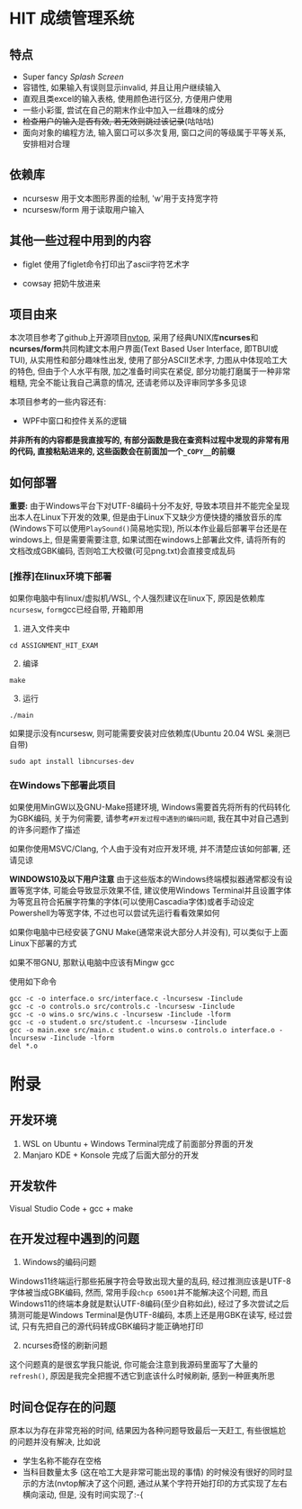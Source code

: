 # HIT 成绩管理系统

## 特点

- Super fancy *Splash Screen*
- 容错性, 如果输入有误则显示invalid, 并且让用户继续输入
- 直观且类excel的输入表格, 使用颜色进行区分, 方便用户使用
- 一些小彩蛋, 尝试在自己的期末作业中加入一丝趣味的成分
- ~~检查用户的输入是否有效, 若无效则跳过该记录~~(咕咕咕)
- 面向对象的编程方法, 输入窗口可以多次复用, 窗口之间的等级属于平等关系, 安排相对合理

## 依赖库

- ncursesw 用于文本图形界面的绘制, 'w'用于支持宽字符
- ncursesw/form 用于读取用户输入

## 其他一些过程中用到的内容

- figlet 使用了figlet命令打印出了ascii字符艺术字

- cowsay 把奶牛放进来

## 项目由来

本次项目参考了github上开源项目[nvtop](https://github.com/Syllo/nvtop/), 采用了经典UNIX库**ncurses**和**ncurses/form**共同构建文本用户界面(Text Based User Interface, 即TBUI或TUI), 从实用性和部分趣味性出发, 使用了部分ASCII艺术字, 力图从中体现哈工大的特色, 但由于个人水平有限, 加之准备时间实在紧促, 部分功能打磨属于一种非常粗糙, 完全不能让我自己满意的情况, 还请老师以及评审同学多多见谅

本项目参考的一些内容还有:

- WPF中窗口和控件关系的逻辑

**并非所有的内容都是我直接写的, 有部分函数是我在查资料过程中发现的非常有用的代码, 直接粘贴进来的, 这些函数会在前面加一个`_COPY__`的前缀**

## 如何部署

**重要:** 由于Windows平台下对UTF-8编码十分不友好, 导致本项目并不能完全呈现出本人在Linux下开发的效果, 但是由于Linux下又缺少方便快捷的播放音乐的库(Windows下可以使用`PlaySound()`简易地实现), 所以本作业最后部署平台还是在windows上, 但是需要需要注意, 如果试图在windows上部署此文件, 请将所有的文档改成GBK编码, 否则哈工大校徽(可见png.txt)会直接变成乱码



### [推荐]在linux环境下部署

如果你电脑中有linux/虚拟机/WSL, 个人强烈建议在linux下, 原因是依赖库`ncursesw`, `form`gcc已经自带, 开箱即用

1. 进入文件夹中

```
cd ASSIGNMENT_HIT_EXAM
```

2. 编译

```
make
```

3. 运行

```
./main
```

如果提示没有ncursesw, 则可能需要安装对应依赖库(Ubuntu 20.04 WSL 亲测已自带)

```
sudo apt install libncurses-dev
```

### 在Windows下部署此项目

如果使用MinGW以及GNU-Make搭建环境, Windows需要首先将所有的代码转化为GBK编码, 关于为何需要, 请参考`#开发过程中遇到的编码问题`, 我在其中对自己遇到的许多问题作了描述

如果你使用MSVC/Clang, 个人由于没有对应开发环境, 并不清楚应该如何部署, 还请见谅

**WINDOWS10及以下用户注意** 由于这些版本的Windows终端模拟器通常都没有设置等宽字体, 可能会导致显示效果不佳, 建议使用Windows Terminal并且设置字体为等宽且符合拓展字符集的字体(可以使用Cascadia字体)或者手动设定Powershell为等宽字体, 不过也可以尝试先运行看看效果如何

如果你电脑中已经安装了GNU Make(通常来说大部分人并没有), 可以类似于上面Linux下部署的方式

如果不带GNU, 那默认电脑中应该有Mingw gcc

使用如下命令

```
gcc -c -o interface.o src/interface.c -lncursesw -Iinclude
gcc -c -o controls.o src/controls.c -lncursesw -Iinclude
gcc -c -o wins.o src/wins.c -lncursesw -Iinclude -lform
gcc -c -o student.o src/student.c -lncursesw -Iinclude
gcc -o main.exe src/main.c student.o wins.o controls.o interface.o -lncursesw -Iinclude -lform
del *.o
```


# 附录

## 开发环境

1. WSL on Ubuntu + Windows Terminal完成了前面部分界面的开发
2. Manjaro KDE + Konsole 完成了后面大部分的开发

## 开发软件

Visual Studio Code + gcc + make

## 在开发过程中遇到的问题

1. Windows的编码问题

Windows11终端运行那些拓展字符会导致出现大量的乱码, 经过推测应该是UTF-8字体被当成GBK编码, 然而, 常用手段`chcp 65001`并不能解决这个问题, 而且Windows11的终端本身就是默认UTF-8编码(至少自称如此), 经过了多次尝试之后猜测可能是Windows Terminal是伪UTF-8编码, 本质上还是用GBK在读写, 经过尝试, 只有先把自己的源代码转成GBK编码才能正确地打印

2. ncurses奇怪的刷新问题

这个问题真的是很玄学我只能说, 你可能会注意到我源码里面写了大量的`refresh()`, 原因是我完全把握不透它到底该什么时候刷新, 感到一种匪夷所思


## 时间仓促存在的问题

原本以为存在非常充裕的时间, 结果因为各种问题导致最后一天赶工, 有些很尴尬的问题并没有解决, 比如说

- 学生名称不能存在空格
- 当科目数量太多 (这在哈工大是非常可能出现的事情) 的时候没有很好的同时显示的方法(nvtop解决了这个问题, 通过从某个字符开始打印的方式实现了左右横向滚动, 但是, 没有时间实现了:-{